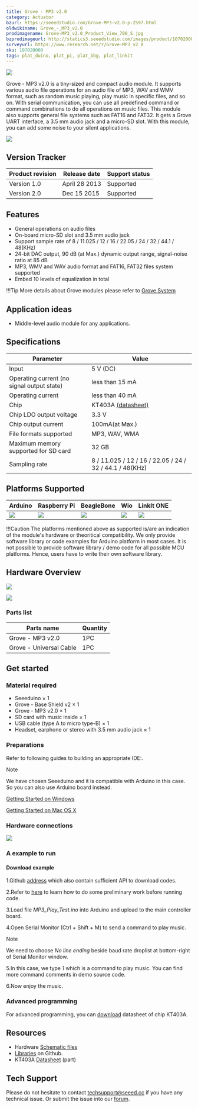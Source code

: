 ```yaml
---
title: Grove - MP3 v2.0
category: Actuator
bzurl: https://seeedstudio.com/Grove-MP3-v2.0-p-2597.html
oldwikiname: Grove_-_MP3_v2.0
prodimagename: Grove-MP3_v2.0_Product_View_700_S.jpg
bzprodimageurl: http://statics3.seeedstudio.com/images/product/107020008 2.jpg
surveyurl: https://www.research.net/r/Grove-MP3_v2_0
sku: 107020008
tags: plat_duino, plat_pi, plat_bbg, plat_linkit
---
```


![](https://raw.githubusercontent.com/SeeedDocument/Grove-MP3_v2.0/master/img/Grove-MP3_v2.0_Product_View_700_S.jpg)

Grove - MP3 v2.0 is a tiny-sized and compact audio module. It supports various audio file operations for an audio file of MP3, WAV and WMV format, such as random music playing, play music in specific files, and so on. With serial communication, you can use all predefined command or command combinations to do all operations on music files. This module also supports general file systems such as FAT16 and FAT32. It gets a Grove UART interface, a 3.5 mm audio jack and a micro-SD slot. With this module, you can add some noise to your silent applications.

[![](https://raw.githubusercontent.com/SeeedDocument/common/master/Get_One_Now_Banner.png)](http://www.seeedstudio.com/depot/Grove-MP3-v20-p-2597.html?cPath=98_106_57)

Version Tracker
---------------
| Product revision  | Release date   | Support status |
|-------------------|----------------|----------------|
| Version 1.0       | April 28 2013‎  | Supported      |
| Version 2.0       | Dec 15 2015    | Supported      |

Features
--------

-   General operations on audio files
-   On-board micro-SD slot and 3.5 mm audio jack
-   Support sample rate of 8 / 11.025 / 12 / 16 / 22.05 / 24 / 32 / 44.1 / 48(KHz)
-   24-bit DAC output, 90 dB (at Max.) dynamic output range, signal-noise ratio at 85 dB
-   MP3, WMV and WAV audio format and FAT16, FAT32 files system supported
-   Embed 10 levels of equalization in total

!!!Tip
    More details about Grove modules please refer to [Grove System](http://wiki.seeedstudio.com/Grove_System/)
    
Application ideas
-----------------

-   Middle-level audio module for any applications.

Specifications
-------------

| Parameter                                  | Value                                                                                                             |
|--------------------------------------------|-------------------------------------------------------------------------------------------------------------------|
| Input                                      | 5 V (DC)                                                                                                          |
| Operating current (no signal output state) | less than 15 mA                                                                                                   |
| Operating current                          | less than 40 mA                                                                                                   |
| Chip                                       | KT403A [(datasheet)](https://raw.githubusercontent.com/SeeedDocument/Grove-MP3_v2.0/master/res/Grove-MP3_v2.0_KT403A_datasheet_V1.3_EN-Recompiled_by_Seeed-.pdf) |
| Chip LDO output voltage                    | 3.3 V                                                                                                             |
| Chip output current                        | 100mA(at Max.)                                                                                                    |
| File formats supported                     | MP3, WAV, WMA                                                                                                     |
| Maximum memory supported for SD card       | 32 GB                                                                                                             |
| Sampling rate                              | 8 / 11.025 / 12 / 16 / 22.05 / 24 / 32 / 44.1 / 48(KHz)                                                           |


Platforms Supported
-------------------

| Arduino                                                                                             | Raspberry Pi                                                                                             | BeagleBone                                                                                      | Wio                                                                                               | LinkIt ONE                                                                                         |
|-----------------------------------------------------------------------------------------------------|----------------------------------------------------------------------------------------------------------|-------------------------------------------------------------------------------------------------|---------------------------------------------------------------------------------------------------|----------------------------------------------------------------------------------------------------|
| ![](https://raw.githubusercontent.com/SeeedDocument/wiki_english/master/docs/images/arduino_logo.jpg) | ![](https://raw.githubusercontent.com/SeeedDocument/wiki_english/master/docs/images/raspberry_pi_logo.jpg) | ![](https://raw.githubusercontent.com/SeeedDocument/wiki_english/master/docs/images/bbg_logo.jpg) | ![](https://raw.githubusercontent.com/SeeedDocument/wiki_english/master/docs/images/wio_logo_n.jpg) | ![](https://raw.githubusercontent.com/SeeedDocument/wiki_english/master/docs/images/linkit_logo.jpg) |

!!!Caution
    The platforms mentioned above as supported is/are an indication of the module's hardware or theoritical compatibility. We only provide software library or code examples for Arduino platform in most cases. It is not possible to provide software library / demo code for all possible MCU platforms. Hence, users have to write their own software library.


Hardware Overview
-----------------

![](https://raw.githubusercontent.com/SeeedDocument/Grove-MP3_v2.0/master/img/Grove-MP3_v2.0_Component_view-front-1200_S.jpg)

![](https://raw.githubusercontent.com/SeeedDocument/Grove-MP3_v2.0/master/img/Grove-MP3_v2.0_Component_View-Back-1200_S.jpg)

### **Parts list**

| Parts name              | Quantity |
|-------------------------|----------|
| Grove - MP3 v2.0        | 1PC      |
| Grove - Universal Cable | 1PC      |

Get started
-----------

### **Material required**

-   Seeeduino × 1
-   Grove - Base Shield v2 × 1
-   Grove - MP3 v2.0 × 1
-   SD card with music inside × 1
-   USB cable (type A to micro type-B) × 1
-   Headset, earphone or stereo with 3.5 mm audio jack × 1

### Preparations

Refer to following guides to building an appropriate IDE:.

<div class="admonition note">
<p class="admonition-title">Note</p>
We have chosen Seeeduino and it is compatible with Arduino in this case. So you can also use Arduino board instead.
</div>

[Getting Started on Windows](/Seeeduino_v4.2#Getting_Started_on_Windows)

[Getting Started on Mac OS X](/Seeeduino_v4.2#Getting_Started_on_Mac_OS_X)

### Hardware connections

![](https://raw.githubusercontent.com/SeeedDocument/Grove-MP3_v2.0/master/img/Grove-MP3_v2.0_Demo_connection_1200_S.jpg)

### A example to run

#### Download example

1.Github [address](https://github.com/Seeed-Studio/Grove_Serial_MP3_Player_V2.0) which also contain sufficient API to download codes.

2.Refer to [here](/Guide_to_use_demos_downloaded_from_Seeed's_Github) to learn how to do some preliminary work before running code.

3.Load file *MP3_Play_Test.ino* into Arduino and upload to the main controller board.

4.Open Serial Monitor (Ctrl + Shift + M) to send a command to play music.

<div class="admonition note">
<p class="admonition-title">Note</p>
We need to choose <span style="font-style:italic">No line ending</span> beside baud rate droplist at bottom-right of Serial Monitor window.
</div>

5.In this case, we type *1* which is a command to play music. You can find more command comments in demo source code.

6.Now enjoy the music.

### Advanced programming

For advanced programming, you can [download](https://raw.githubusercontent.com/SeeedDocument/Grove-MP3_v2.0/master/res/Grove-MP3_v2.0_KT403A_datasheet_V1.3_EN-Recompiled_by_Seeed-.pdf) datasheet of chip KT403A.

Resources
---------

-   Hardware [Schematic files](https://raw.githubusercontent.com/SeeedDocument/Grove-MP3_v2.0/master/res/Grove-MP3_v2.0_Schematic_files.zip)
-   [Libraries](https://github.com/Seeed-Studio/Grove_Serial_MP3_Player_V2.0) on Github.
-   KT403A [Datasheet](https://raw.githubusercontent.com/SeeedDocument/Grove-MP3_v2.0/master/res/Grove-MP3_v2.0_KT403A_datasheet_V1.3_EN-Recompiled_by_Seeed-.pdf) (part)

<!-- This Markdown file was created from http://www.seeedstudio.com/wiki/Grove_-_MP3_v2.0 -->

## Tech Support
Please do not hesitate to contact [techsupport@seeed.cc](techsupport@seeed.cc) if you have any technical issue. Or submit the issue into our [forum](http://seeedstudio.com/forum/). 